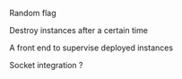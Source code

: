 Random flag

Destroy instances after a certain time

A front end to supervise deployed instances

Socket integration ?